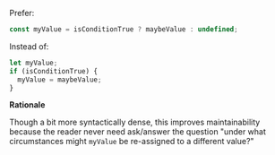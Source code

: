 Prefer:

```js
const myValue = isConditionTrue ? maybeValue : undefined;
```

Instead of:

```js
let myValue;
if (isConditionTrue) {
  myValue = maybeValue;
}
```

**Rationale**

Though a bit more syntactically dense, this improves maintainability because the reader never need ask/answer the question "under what circumstances might `myValue` be re-assigned to a different value?"
